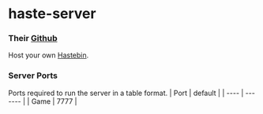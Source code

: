 # haste-server
### Their [Github](https://github.com/seejohnrun/haste-server)
Host your own [Hastebin](https://hastebin.com).
### Server Ports
Ports required to run the server in a table format.
| Port | default |
| ---- | ------- |
| Game | 7777    |
